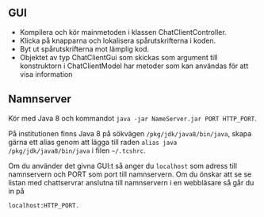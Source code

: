 

## GUI

- Kompilera och kör mainmetoden i klassen ChatClientController.
- Klicka på knapparna och lokalisera spårutskrifterna i koden.
- Byt ut spårutskrifterna mot lämplig kod.
- Objektet av typ ChatClientGui som skickas som argument till konstruktorn i
ChatClientModel har metoder som kan användas för att visa information

## Namnserver

Kör med Java 8 och kommandot `java -jar NameServer.jar PORT HTTP_PORT`.

På institutionen finns Java 8 på sökvägen `/pkg/jdk/java8/bin/java`,
skapa gärna ett alias genom att lägga till raden
`alias java /pkg/jdk/java8/bin/java` i filen `~/.tcshrc`.

Om du använder det givna GUI:t så anger du `localhost` som adress till namnservern 
och PORT som port till namnservern. Om du önskar att se se listan med 
chattservrar anslutna till namnservern i en webbläsare så går du in på

    localhost:HTTP_PORT.
